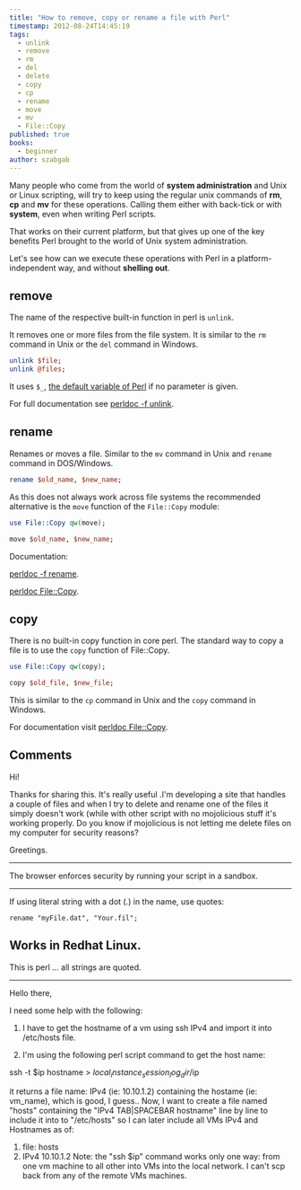 ```yaml
---
title: "How to remove, copy or rename a file with Perl"
timestamp: 2012-08-24T14:45:19
tags:
  - unlink
  - remove
  - rm
  - del
  - delete
  - copy
  - cp
  - rename
  - move
  - mv
  - File::Copy
published: true
books:
  - beginner
author: szabgab
---
```



Many people who come from the world of **system administration** and Unix or Linux scripting,
will try to keep using the regular unix commands of **rm**, **cp** and <b>mv</b>
for these operations. Calling them either with back-tick or with **system**,
even when writing Perl scripts.

That works on their current platform, but that gives up one of the key benefits
Perl brought to the world of Unix system administration.

Let's see how can we execute these operations with Perl in a platform-independent way,
and without **shelling out**.


## remove

The name of the respective built-in function in perl is `unlink`.

It removes one or more files from the file system.
It is similar to the `rm` command in Unix or the `del` command in Windows.

```perl
unlink $file;
unlink @files;
```

It uses `$_`, [the default variable of Perl](/the-default-variable-of-perl) if no parameter is given.

For full documentation see [perldoc -f unlink](http://perldoc.perl.org/functions/unlink.html).

## rename

Renames or moves a file. Similar to the `mv` command in Unix and `rename` command in DOS/Windows.

```perl
rename $old_name, $new_name;
```

As this does not always work across file systems the recommended alternative is the
`move` function of the `File::Copy` module:

```perl
use File::Copy qw(move);

move $old_name, $new_name;
```

Documentation:

[perldoc -f rename](http://perldoc.perl.org/functions/rename.html).

[perldoc File::Copy](http://perldoc.perl.org/File/Copy.html).

## copy

There is no built-in copy function in core perl. The standard way to copy a file is
to use the `copy` function of File::Copy.

```perl
use File::Copy qw(copy);

copy $old_file, $new_file;
```

This is similar to the `cp` command in Unix and the `copy` command in Windows.

For documentation visit [perldoc File::Copy](http://perldoc.perl.org/File/Copy.html).

## Comments

Hi!

Thanks for sharing this. It's really useful .I'm developing a site that handles a couple of files and when I try to delete and rename one of the files it simply doesn't work (while with other script with no mojolicious stuff it's working properly. Do you know if mojolicious is not letting me delete files on my computer for security reasons?

Greetings.

---

The browser enforces security by running your script in a sandbox.

<hr>

If using literal string with a dot (.) in the name, use quotes:

    rename "myFile.dat", "Your.fil";

Works in Redhat Linux.
---
This is perl ... all strings are quoted.

<hr>

Hello there,

I need some help with the following:

1. I have to get the hostname of a vm using ssh IPv4 and import it into /etc/hosts file.

2. I'm using the following perl script command to get the host name:

ssh -t $ip hostname > $local_instance_session_log_dir/$ip

it returns a file name: IPv4 (ie: 10.10.1.2) containing the hostame (ie: vm_name), which is good, I guess..
Now, I want to create a file named "hosts" containing the "IPv4 TAB|SPACEBAR hostname" line by line to include it into to "/etc/hosts" so I can later include all VMs IPv4 and Hostnames as of:
1. file: hosts
2. IPv4 10.10.1.2
Note: the "ssh $ip" command works only one way: from one vm machine to all other into VMs into the local network. I can't scp back from any of the remote VMs machines.


